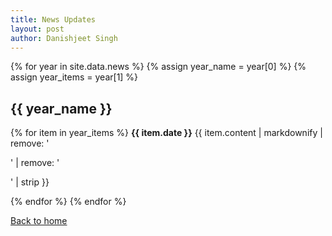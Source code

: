 ```yaml
---
title: News Updates
layout: post
author: Danishjeet Singh
---
```


{% for year in site.data.news %}
  {% assign year_name = year[0] %}
  {% assign year_items = year[1] %}
  
## {{ year_name }}

  {% for item in year_items %}
**{{ item.date }}** {{ item.content | markdownify | remove: '<p>' | remove: '</p>' | strip }}

  {% endfor %}
{% endfor %}

[Back to home](/)